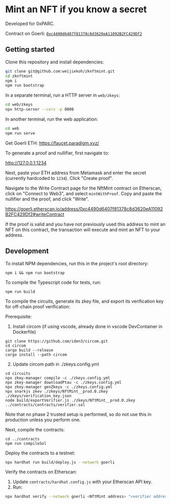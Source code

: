 # Mint an NFT if you know a secret

Developed for 0xPARC.

Contract on Goerli: [`0xc4490d6407f81378c8d3620eA11092B2FC429Df2`](https://goerli.etherscan.io/address/0xc4490d6407f81378c8d3620eA11092B2FC429Df2)

## Getting started

Clone this repository and install dependencies:

```bash
git clone git@github.com:weijiekoh/zknftmint.git
cd zknftmint
npm i
npm run bootstrap
```

In a separate terminal, run a HTTP server in `web/zkeys`:

```bash
cd web/zkeys
npx http-server --cors -p 8000
```

In another terminal, run the web application:

```bash
cd web
npm run serve
```

Get Goerli ETH: https://faucet.paradigm.xyz/

To generate a proof and nullifier, first navigate to:

http://127.0.0.1:1234

Next, paste your ETH address from Metamask and enter the secret (currently
hardcoded to `1234`). Click "Create proof".

Navigate to the Write Contract page for the NftMint contract on Etherscan,
click on "Connect to Web3", and select `mintWithProof`. Copy and paste the
nullifier and the proof, and click "Write".

https://goerli.etherscan.io/address/0xc4490d6407f81378c8d3620eA11092B2FC429Df2#writeContract

If the proof is valid and you have not previously used this address to mint an
NFT on this contract, the transaction will execute and mint an NFT to your
address.

## Development

To install NPM dependencies, run this in the project's root directory:

```
npm i && npm run bootstrap
```

To compile the Typescript code for tests, run:

```
npm run build
```

To compile the circuits, generate its zkey file, and export its verification
key for off-chain proof verification:

Prerequisite:
1) Install circom (if using vscode, already done in vscode DevContainer in Dockerfile)
```
git clone https://github.com/iden3/circom.git
cd circom
cargo build --release
cargo install --path circom
```

2) Update circom path in ./zkeys.config.yml

```
cd circuits
npx zkey-manager compile -c ./zkeys.config.yml
npx zkey-manager downloadPtau -c ./zkeys.config.yml
npx zkey-manager genZkeys -c ./zkeys.config.yml
npx snarkjs zkev ./zkeys/NftMint__prod.0.zkey ./zkeys/verification_key.json
node build/exportVerifier.js ./zkeys/NftMint__prod.0.zkey ../contracts/contracts/verifier.sol
```

Note that no phase 2 trusted setup is performed, so do not use this in
production unless you perform one.

Next, compile the contracts:

```
cd ../contracts
npm run compileSol
```

Deploy the contracts to a testnet:

```bash
npx hardhat run build/deploy.js --network goerli
```

Verify the contracts on Etherscan:

1. Update `contracts/hardhat.config.js` with your Etherscan API key.
2. Run:

```bash
npx hardhat verify --network goerli <NftMint address> "<verifier address>"
```
